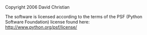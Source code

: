 Copyright 2006 David Christian

The software is licensed according to the terms of the PSF (Python Software Foundation) license found here: http://www.python.org/psf/license/